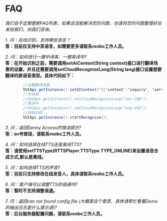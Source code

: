FAQ
=
*我们会不定期更新FAQ列表，如果这没能解决您的问题，也请将您的问题整理好后发给我们，向我们咨询。*

*1. 问：在线识别，支持哪些语言？*  
**答：目前仅支持中英语言，如需要更多请联系roobo工作人员。**
 
*2. 问：如何进行一键中译英、一键英译中?*  
**答：在开始识别之前，需要调用setAiContext(String context)接口进行翻译场景的设置，并且还需要调用setCloudRecognizeLang(String lang)接口设置想要翻译的原语音类型。具体代码如下：**
```Java
        //设置翻译场景
        VUIApi.getInstance().setAIContext("[{"context":"inquiry", "service":"Translator" }]");
        //中译英
        //VUIApi.getInstance().setCloudRecognizeLang("cmn-CHN");
        //英译中
        //VUIApi.getInstance().setCloudRecognizeLang("eng-USA");
        //开始识别
        VUIApi.getInstance().startRecognize();
```
*3. 问：返回Denny Access的错误提示?*  
**答：sn号错误，请联系roobo工作人员。**  

*4. 问：如何选择在线TTS还是离线TTS?*  
**答：请使用setTTSType(RTTSPlayer.TTSType.TYPE_ONLINE)来设置语音合成方式,默认是离线。**

*5. 问：如何选择TTS的声音?*  
**答：目前只支持修改在线发音人，具体请联系roobo工作人员。**  

*6. 问：客户端可以调整TTS的语速吗?*  
**答：暂时不支持调整语速。**  

*7. 问：返回can not found config file.(大概是这个意思，具体请帮忙看看Demo的输出日志是什么提示语)?*  
**答：后台服务器配置问题，请联系roobo工作人员。**
